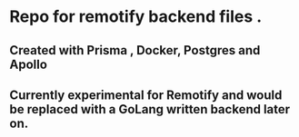 # Repo for remotify backend files . 

## Created with Prisma , Docker,  Postgres and Apollo 

## Currently experimental for **Remotify** and would be replaced with a GoLang written backend later on. 

